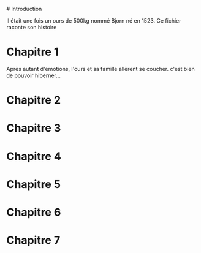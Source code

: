 ﻿﻿# Introduction

Il était une fois un ours de 500kg nommé Bjorn né en 1523. 
Ce fichier raconte son histoire

# Chapitre 1 

Après autant d'émotions, l'ours et sa famille allèrent se coucher.
c'est bien de pouvoir hiberner...

# Chapitre 2

# Chapitre 3

# Chapitre 4

# Chapitre 5

# Chapitre 6

# Chapitre 7
